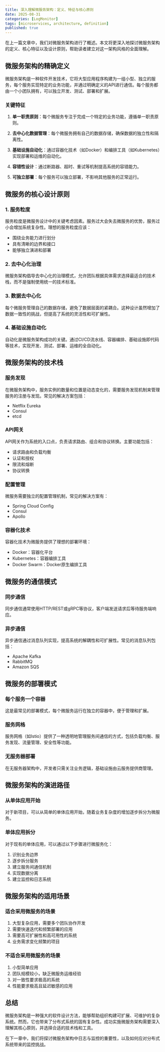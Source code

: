 ```yaml
---
title: 深入理解微服务架构：定义、特征与核心原则
date: 2025-08-31
categories: [LogMonitor]
tags: [microservices, architecture, definition]
published: true
---
```


在上一篇文章中，我们对微服务架构进行了概述。本文将更深入地探讨微服务架构的定义、核心特征以及设计原则，帮助读者建立对这一架构风格的全面理解。

## 微服务架构的精确定义

微服务架构是一种软件开发技术，它将大型应用程序构建为一组小型、独立的服务，每个服务实现特定的业务功能，并通过明确定义的API进行通信。每个服务都由一个小团队拥有，可以独立开发、测试、部署和扩展。

### 关键特征

1. **单一职责原则**：每个微服务专注于完成一个特定的业务功能，遵循单一职责原则。

2. **去中心化数据管理**：每个微服务拥有自己的数据存储，确保数据的独立性和隔离性。

3. **基础设施自动化**：通过容器化技术（如Docker）和编排工具（如Kubernetes）实现部署和运维的自动化。

4. **容错性设计**：通过断路器、超时、重试等机制提高系统的容错能力。

5. **可独立部署**：每个服务可以独立部署，不影响其他服务的正常运行。

## 微服务的核心设计原则

### 1. 服务粒度

服务粒度是微服务设计中的关键考虑因素。服务过大会失去微服务的优势，服务过小会增加系统复杂性。理想的服务粒度应该：

- 围绕业务能力进行划分
- 具有清晰的边界和接口
- 能够独立演进和部署

### 2. 去中心化治理

微服务架构倡导去中心化的治理模式，允许团队根据具体需求选择最适合的技术栈，而不是强制使用统一的技术标准。

### 3. 数据去中心化

每个微服务管理自己的数据存储，避免了数据层面的紧耦合。这种设计虽然增加了数据一致性的挑战，但提高了系统的灵活性和可扩展性。

### 4. 基础设施自动化

自动化是微服务架构成功的关键。通过CI/CD流水线、容器编排、基础设施即代码等技术，实现开发、测试、部署、运维的全自动化。

## 微服务架构的技术栈

### 服务发现

在微服务架构中，服务实例的数量和位置是动态变化的，需要服务发现机制来管理服务的注册与发现。常见的解决方案包括：

- Netflix Eureka
- Consul
- etcd

### API网关

API网关作为系统的入口点，负责请求路由、组合和协议转换。主要功能包括：

- 请求路由和负载均衡
- 认证和授权
- 限流和熔断
- 协议转换

### 配置管理

微服务需要独立的配置管理机制，常见的解决方案有：

- Spring Cloud Config
- Consul
- Apollo

### 容器化技术

容器化技术为微服务提供了理想的部署环境：

- Docker：容器化平台
- Kubernetes：容器编排工具
- Docker Swarm：Docker原生编排工具

## 微服务的通信模式

### 同步通信

同步通信通常使用HTTP/REST或gRPC等协议，客户端发送请求后等待服务端响应。

### 异步通信

异步通信通过消息队列实现，提高系统的解耦性和可扩展性。常见的消息队列包括：

- Apache Kafka
- RabbitMQ
- Amazon SQS

## 微服务的部署模式

### 每个服务一个容器

这是最常见的部署模式，每个微服务运行在独立的容器中，便于管理和扩展。

### 服务网格

服务网格（如Istio）提供了一种透明地管理服务间通信的方式，包括负载均衡、服务发现、流量管理、安全性等功能。

### 无服务器部署

在无服务器架构中，开发者只需关注业务逻辑，基础设施由云服务提供商管理。

## 微服务架构的演进路径

### 从单体应用开始

对于新项目，可以从简单的单体应用开始，随着业务复杂度的增加逐步拆分为微服务。

### 单体应用拆分

对于现有的单体应用，可以通过以下步骤进行微服务化：

1. 识别业务边界
2. 逐步拆分服务
3. 建立服务间通信机制
4. 实现数据分离
5. 建立监控和日志系统

## 微服务架构的适用场景

### 适合采用微服务的场景

1. 大型复杂应用，需要多个团队协作开发
2. 需要快速迭代和频繁部署的应用
3. 需要高可扩展性和高可用性的系统
4. 业务需求变化频繁的项目

### 不适合采用微服务的场景

1. 小型简单应用
2. 团队规模较小，缺乏微服务运维经验
3. 对一致性要求极高的系统
4. 性能要求极高且延迟敏感的应用

## 总结

微服务架构是一种强大的软件设计方法，能够帮助组织构建可扩展、可维护的复杂系统。然而，它也带来了分布式系统的固有复杂性。成功实施微服务架构需要深入理解其核心原则，并选择合适的技术栈和工具。

在下一章中，我们将探讨微服务架构中日志与监控的重要性，以及如何应对分布式系统带来的监控挑战。